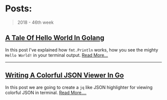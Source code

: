 
# Posts:

> 2018 - 46th week


## [A Tale Of Hello World In Golang](/posts/A-Tale-Of-Hello-World-In-Golang)

In this post I've explained how `fmt.Println` works, how you see the mighty `Hello World!` in your terminal output. [Read More...](/posts/A-Tale-Of-Hello-World-In-Golang)

---

## [Writing A Colorful JSON Viewer In Go](/posts/Writing-A-Colorful-JSON-Viewer-In-Go)
In this post we are going to create a `jq` like JSON highlighter for viewing colorful JSON in terminal. [Read More....](/posts/Writing-A-Colorful-JSON-Viewer-In-Go)



